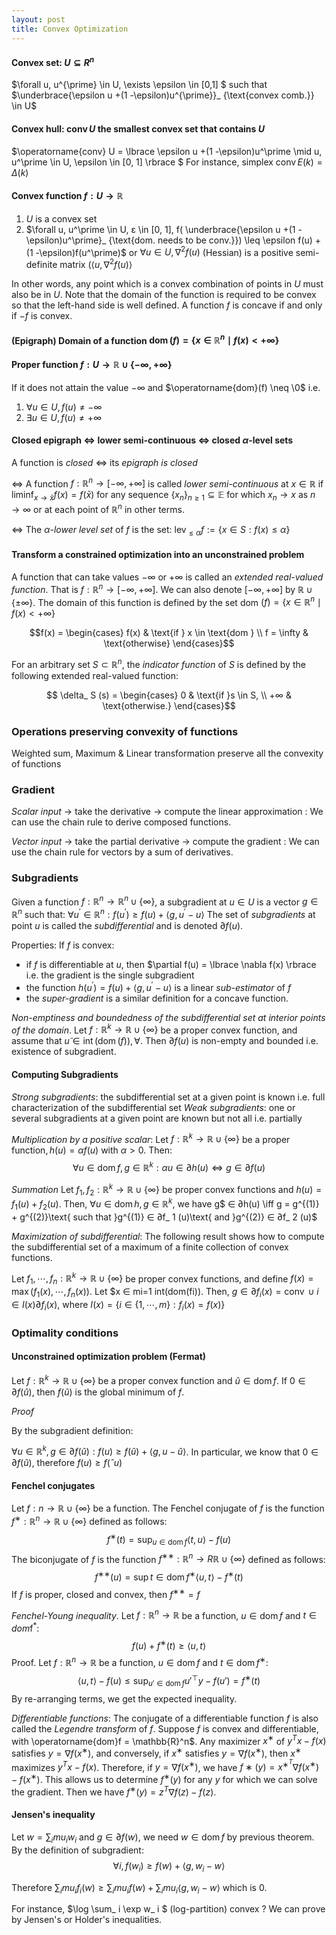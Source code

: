 ```yaml
---
layout: post
title: Convex Optimization
---
```


#### Convex set: $U \subseteq R^n$

$\forall u, u^{\prime} \in U, \exists \epsilon \in [0,1] $ such that $\underbrace{\epsilon u +(1 -\epsilon)u^{\prime}}_ {\text{convex comb.}} \in U$

#### Convex hull: $\operatorname{conv} U$ the smallest convex set that contains $U$

$\operatorname{conv} U = \lbrace \epsilon u +(1 -\epsilon)u^\prime \mid u, u^\prime \in U, \epsilon \in [0, 1] \rbrace $
For instance, simplex $\operatorname{conv} E(k) = \Delta(k)$

#### Convex function $f:U \to \mathbb{R}$

1. $U$ is a convex set
2. $\forall u, u^\prime \in U, ε \in [0, 1], f( \underbrace{\epsilon u +(1 -\epsilon)u^\prime}_ {\text{dom. needs to be conv.}}) \leq \epsilon f(u) +(1 -\epsilon)f(u^\prime)$ or $\forall u \in U, \nabla^2f(u)$ (Hessian) is a positive semi-definite matrix ($\langle u,\nabla^2f(u) \rangle$ 

In other words, any point which is a convex combination of points in $U$ must also be in $U$. Note that the domain of the function is required to be convex so that the left-hand side is well defined. A function $f$ is concave if and only if $−f$ is convex.

#### (Epigraph) Domain of a function $\operatorname{dom}(f) = \lbrace x \in \mathbb{R}^n \mid f(x) < +\infty \rbrace$

#### Proper function $f:U \to \mathbb{R} \cup \lbrace - \infty, + \infty \rbrace$ 

If it does not attain the value $-\infty$ and $\operatorname{dom}(f) \neq \0$ i.e.
1. $\forall u \in U, f (u) \neq -\infty$
2. $\exists u \in U, f (u) \neq +\infty$

#### Closed epigraph $\iff$ lower semi-continuous $\iff$ closed $\alpha$-level sets

A function is *closed* $\iff$ its *epigraph is closed*

$\iff$ A function $f : \mathbb{R}^n \to [−\infty, +\infty]$ is called *lower semi-continuous* at $x \in \mathbb{R}$ if $\liminf_ {x \to \bar x} f (x) = f (\bar x)$ for any sequence $\lbrace x_ n \rbrace_ {n \geq 1} \subseteq \mathbb{E}$ for which $x_ n \to x$ as $n \to \infty$ or at each point of $\mathbb{R}^n$ in other terms.

$\iff$ The $α$-*lower level set* of $f$ is the set: $\operatorname{lev}_ { \leq \alpha} f := \lbrace x \in S: f (x) \leq \alpha \rbrace$

#### Transform a constrained optimization into an unconstrained problem

A function that can take values $−∞$ or $+∞$ is called an *extended real-valued function*. That is $f : \mathbb{R}^n → [−∞, +∞]$. We can also denote $[−∞, +∞]$ by $\mathbb{R}\cup \{ ±∞ \}$. The domain of this function is defined by the set dom $(f) = \{x \in \mathbb{R}^n \mid f(x) < +∞ \}$

$$f(x) = 
\begin{cases} f(x) & \text{if } x \in \text{dom } \\
f = \infty & \text{otherwise} \end{cases}$$

For an arbitrary set $S \subset \mathbb{R}^n$, the *indicator function* of $S$ is defined by the following
extended real-valued function:

$$ \delta_ S (s) =
\begin{cases}
0 & \text{if }s \in S, \\
+∞ & \text{otherwise.}
\end{cases}$$

### Operations preserving convexity of functions

Weighted sum, Maximum & Linear transformation preserve all the convexity of functions

### Gradient

*Scalar input* $\to$ take the derivative $\to$ compute the linear approximation : 
We can use the chain rule to derive composed functions.

*Vector input* $\to$ take the partial derivative $\to$ compute the gradient : 
We can use the chain rule for vectors by a sum of derivatives.

### Subgradients

Given a function $f : \mathbb{R}^n → \mathbb{R}^n \cup \lbrace ∞ \rbrace$, a subgradient at $u ∈ U$ is a vector $g ∈ \mathbb{R}^n$ such that:
$∀u^\prime ∈ \mathbb{R}^n : f (u^\prime) ≥ f (u) + \langle g, u^\prime − u \rangle$
The set of *subgradients* at point $u$ is called the *subdifferential* and is denoted $∂f (u)$.

Properties:
If $f$ is convex:
- if $f$ is differentiable at $u$, then $\partial f(u) = \lbrace \nabla f(x) \rbrace i.e. the gradient is the single subgradient
- the function $h(u^{\prime})=f(u) + \langle g, u^{\prime}-u \rangle$ is a linear *sub-estimator* of $f$ 
- the *super-gradient* is a similar definition for a concave function.

*Non-emptiness and boundedness of the subdifferential set at interior points of the domain*. Let $f : \mathbb{R}^k → \mathbb{R} \cup \{ \infty \}$ be a proper convex function, and assume that $u ̃∈ \operatorname{int}(\operatorname{dom}(f)), \forall$. Then $∂f(u)$ is non-empty and bounded i.e. existence of subgradient.


 #### Computing Subgradients

*Strong subgradients*: the subdifferential set at a given point is known i.e. full characterization of the subdifferential set
*Weak subgradients*: one or several subgradients at a given point are known but not all i.e. partially

*Multiplication by a positive scalar*: Let $f : \mathbb{R}^k → \mathbb{R} ∪ \{ ∞\}$ be a proper function$, h(u) = αf (u)$ with $α > 0$. Then:
$$∀u ∈ \operatorname{dom} f , g ∈ \mathbb{R}^k : α u ∈ ∂h(u) \iff g ∈ ∂f (u)$$

*Summation* Let $f_ 1, f_ 2 : \mathbb{R}^k → \mathbb{R}∪\{ ∞\}$ be proper convex functions and $h(u) = f_ 1(u) + f_ 2(u)$. Then, $∀u ∈ \operatorname{dom} h, g ∈ \mathbb{R}^k$, we have g$ ∈ ∂h(u) \iff g = g^{(1)} + g^{(2)}\text{ such that }g^{(1)} ∈ ∂f_ 1 (u)\text{ and }g^{(2)} ∈ ∂f_ 2 (u)$

*Maximization of subdifferential*: The following result shows how to compute the subdifferential set of a maximum of a finite collection of convex functions.

Let $f_ 1, \cdots, f_ n : \mathbb{R}^k → \mathbb{R} \cup \{ \infty \}$ be proper convex functions, and define $f(x) = \operatorname{max}(f_ 1 (x), \cdots,f_ n (x))$. Let $x ∈ mi=1 int(dom(fi)). Then, $g \in ∂f_ i (x) = \operatorname{conv} \cup i∈I(x)∂f_ i (x)$, where $I(x) = \bigl\{ i \in \lbrace 1, \cdots, m\rbrace : f_ i (x) = f(x)\bigr\}$

### Optimality conditions

#### Unconstrained optimization problem (Fermat)

Let $f : \mathbb{R}^k → \mathbb{R} ∪ \{ ∞ \}$ be a proper convex function and $\hat u ∈ \operatorname{dom} f$. If $0 \in \partial f (\hat u)$, then $f (\hat u)$ is the global minimum of $f$.

*Proof*

By the subgradient definition:

$∀u ∈ \mathbb{R}^k , g ∈ ∂f (\hat u) : f (u) ≥ f (\hat u) + \langle g, u − \hat u \rangle$. In particular, we know that $0 ∈ ∂f (\hat u)$, therefore $f (u) ≥ f (ˆu)$

#### Fenchel conjugates

Let $f : n → \mathbb{R} ∪ \{ ∞ \}$ be a function.
The Fenchel conjugate of $f$ is the function $f^ ∗ : \mathbb{R}^n → \mathbb{R} ∪ \{∞ \}$ defined as follows:
$$f^ ∗ (t) = \operatorname{sup}_ {u∈\operatorname{dom} f} \langle t, u \rangle − f (u)$$
The biconjugate of $f$ is the function $f^{∗∗} : \mathbb{R}^n → R\mathbb{R} ∪ \{ ∞\}$ defined as follows:
$$f^{∗∗}(u) = \operatorname{sup} t∈\operatorname{dom} f^∗ \langle u, t\rangle − f^∗ (t)$$
If $f$ is proper, closed and convex, then $f^{ ∗∗} = f$

*Fenchel-Young inequality*. Let $f : \mathbb{R}^n → \mathbb{R}$ be a function, $u ∈ \operatorname{dom} f$ and $t ∈ dom \operatorname{f^* }$:
$$f (u) + f^ ∗(t) ≥ \langle u, t\rangle$$
Proof. Let $f : \mathbb{R}^n → \mathbb{R}$ be a function, $u ∈ \operatorname{dom} f$ and $t ∈ \operatorname{dom} f^ ∗$:
$$ \langle u, t \rangle − f (u) ≤ \operatorname{sup}_  {u\prime ∈ \operatorname{dom} f} u\prime^⊤ y − f (u\prime) = f^∗ (t)$$
By re-arranging terms, we get the expected inequality.

*Differentiable functions*: The conjugate of a differentiable function $f$ is also called the *Legendre transform* of $f$. Suppose $f$ is convex and differentiable, with \operatorname{dom}f = \mathbb{R}^n$. Any maximizer $x^∗$ of $y^T x−f(x)$ satisfies $y = ∇f(x^∗)$, and conversely, if $x^∗$ satisfies $y = ∇f(x^∗)$, then $x^∗$ maximizes $y^T x − f(x)$. Therefore, if $y = ∇f(x^∗)$, we have $f∗(y) = x^∗^T ∇f(x^∗) − f(x^∗)$. This allows us to determine $f^∗(y)$ for any $y$ for which we can solve the gradient. Then we have $f^∗ (y) = z^T ∇f(z) − f(z).$




#### Jensen's inequality

Let $w = \sum_i mu_ i w_i$ and $g \in \partial f(w)$, we need $w \in \operatorname{dom} f$ by previous theorem. By the definition of subgradient:
$$\forall i, f(w_ i) \geq f(w) + \langle g, w_ i -w \rangle$$

Therefore $\sum _ i mu_ i f_i(w) \geq \sum_ i mu_ i f(w) + \sum_ i mu_ i \langle g, w_ i -w \rangle$ which is $0$.

For instance,  $\log \sum_ i \exp w_ i $ (log-partition) convex ? We can prove by Jensen's or Holder's inequalities.
